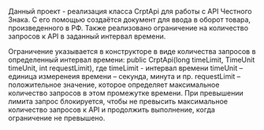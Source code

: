 Данный проект - реализация класса CrptApi для работы с API Честного Знака. С его помощью создаётся документ для ввода в оборот товара, произведенного в РФ. Также реализовано ограничение на количество запросов к API в заданный интервал времени.

Ограничение указывается в конструкторе в виде количества запросов в определенный интервал времени:
public CrptApi(long timeLimit, TimeUnit timeUnit, int requestLimit), где
timeLimit - интервал времени
timeUnit – единица измеренеия времени – секунда, минута и пр.
requestLimit – положительное значение, которое определяет максимальное количество запросов в этом промежутке времени.
При превышении лимита запрос блокируется, чтобы не превысить максимальное количество запросов к API и продолжить выполнение, когда ограничение не превышено.
